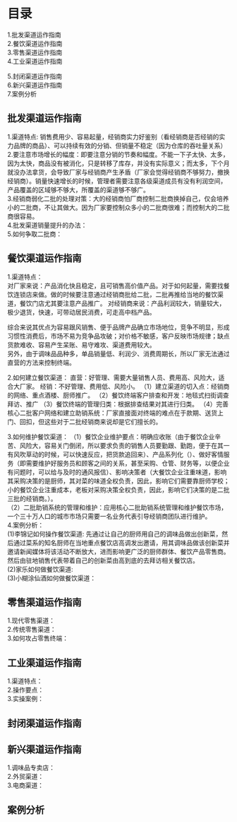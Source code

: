 # 目录
1.批发渠道运作指南   
2.餐饮渠道运作指南   
3.零售渠道运作指南   
4.工业渠道运作指南   

5.封闭渠道运作指南   
6.新兴渠道运作指南   
7.案例分析   
  
## 批发渠道运作指南
1.渠道特点: 销售费用少、容易起量，经销商实力好鉴别（看经销商是否经销的实力品牌的商品）、可以持续有效的分销、但销量不稳定（因为仓库的吞吐量关系）    
2.要注意市场增长的幅度：即要注意分销的节奏和幅度。不能一下子太快、太多，因为太快，商品没有被消化，只是转移了库存，并没有实际意义；而太多，下个月就没办法拿货，会导致厂家与经销商产生矛盾（厂家会觉得经销商不够努力，撤换经销商）。销量快速增长的时候，管理者需要注意各级渠道成员有没有利润空间，产品覆盖的区域够不够大，所覆盖的渠道够不够广。     
3.经销商弱化二批的处理对策：大的经销商怕厂商控制二批商换掉自己，仅会培养小的二批商，不让其做大。因为厂家要控制众多小的二批商很难；而控制大的二批商很容易。   
4.批发渠道销量提升的办法：   
5.如何争取二批商：   

## 餐饮渠道运作指南
1.渠道特点：   
  对厂家来说：产品消化快且稳定，且可销售高价值产品。对于如何起量，需要找餐饮连锁店来做。做的时候要注意通过经销商批给二批，二批再推给当地的餐饮渠道，餐饮门店尤其要注意产品推广。
  对经销商来说：产品利润较大，销量较大，极少退货，快速，可带动居民消费，可走高中档产品。   
  
  综合来说其优点为容易跟风销售、便于品牌产品确立市场地位，竞争不明显，形成习惯性消费后，市场不易为竞争品攻破；对价格不敏感，客户反映市场规律；缺点货款难收、容易产生呆账、易守难攻、渠道费用较大。   
  另外，由于调味品品种多，单品销量低、利润少、消费周期长，所以厂家无法通过直营的方法来控制终端。   
  
2.如何建立餐饮渠道： 
  直营：好管理、需要大量销售人员、费用高、风险大，适合大厂家。
  经销：不好管理、费用低、风险小。
  （1）建立渠道的切入点：经销商的网络、重点酒楼、厨师推广。
  （2）餐饮终端客户排查和开发：地毯式扫街调查拜访、推广
  （3）餐饮终端的管理归类：根据排查结果对其进行归类。
  （4）完善核心二批客户网络和建立助销系统：厂家直接面对终端的难点在于款期、送货上门、回扣，但这些对于二批经销商来说却是它们擅长的。
  
3.如何维护餐饮渠道： 
  （1）餐饮企业维护要点：明确应收账（由于餐饮企业辛苦、风险大，容易关门倒闭，所以要求负责的销售人员要勤跟、勤跑，便于在其一有风吹草动的时候，可以快速反应，把货款追回来）、产品系列化（）、做好客情服务（即需要维护好服务员和顾客之间的关系，甚至采购、仓管、财务等，以便企业有问题时，可以给与及时的通风报信）、影响决策者（大餐饮企业注重味道，影响其采购决策的是厨师，其对菜的味道全权负责，因此，影响它们需要靠厨师学校；小的餐饮企业注重成本，老板对采购决策全权负责，因此，影响它们决策的是二批三批的经销商。）。     
  （2）二批助销系统的管理和维护：应用核心二批助销系统管理和维护餐饮市场，一个三十万人口的城市市场只需要一名业务代表引导经销商团队进行维护。    
4.案例分析：      
   (1)李锦记如何操作餐饮渠道: 先通过让自己的厨师用自己的调味品做出创新菜，然后通过菜系的知名厨师在当地重点餐饮店高调发出邀请，用其调味品做该创新菜并邀请新闻媒体将该活动不断放大，进而影响更广泛的厨师群体、餐饮产品零售商。然后由驻地销售代表带着自己的创新菜由高到底的去拜访相关餐饮店。   
   (2)家乐如何做餐饮渠道:   
   (3)小糊涂仙酒如何做餐饮渠道：      

## 零售渠道运作指南
1.现代零售渠道：   
2.传统零售渠道：     
3.如何攻占零售终端：     

## 工业渠道运作指南
1.渠道特点：      
2.操作要点：    
3.实操案例：     

## 封闭渠道运作指南
## 新兴渠道运作指南
1.调味品专卖店：      
2.外贸渠道：       
3.电商渠道：      


## 案例分析
